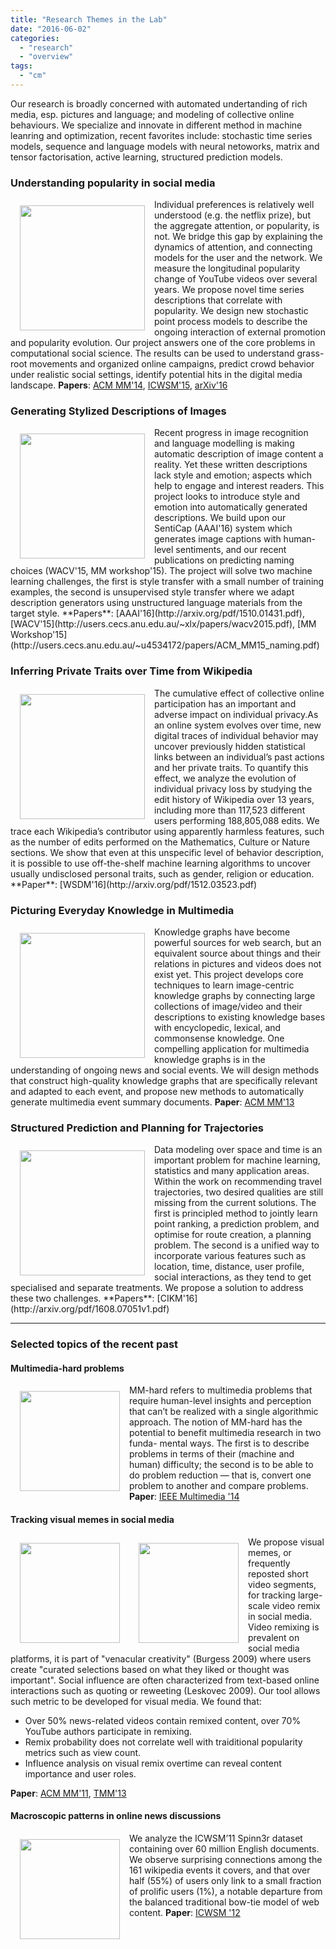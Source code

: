 ```yaml
---
title: "Research Themes in the Lab"
date: "2016-06-02"
categories:
  - "research"
  - "overview"
tags:
  - "cm"
---
```


Our research is broadly concerned with automated undertanding of rich media, esp. pictures and language; and modeling of collective online behaviours. We specialize and innovate in different method in machine leanring and optimization, recent favorites include: stochastic time series models, sequence and language models with neural netoworks, matrix and tensor factorisation, active learning, structured prediction models.

<!--more-->

### Understanding popularity in social media
<img style="float:left;" src="/img/proj_icons/popularity.png" width="200" hspace="15" vspace="10">

Individual preferences is relatively well understood (e.g. the netflix prize), but the aggregate attention, or popularity, is not. We bridge this gap by explaining the dynamics of attention, and connecting models for the user and the network.  We measure the longitudinal popularity change of YouTube videos over several years. We propose novel time series descriptions that correlate with popularity. We design new stochastic point process models to describe the ongoing interaction of external promotion and popularity evolution. 
Our project answers one of the core problems in computational social science. The results can be used to understand grass-root movements and organized online campaigns, predict crowd behavior under realistic social settings, identify potential hits in the digital media landscape. 
**Papers**: [ACM MM'14](http://users.cecs.anu.edu.au/~xlx/papers/acmmm14.pdf), [ICWSM'15](http://users.cecs.anu.edu.au/~xlx/papers/icwsm15-phase.pdf), [arXiv'16](http://arxiv.org/abs/1602.06033)

### Generating Stylized Descriptions of Images
<img style="float:left;" src="/img/proj_icons/intro_example_senticap.png" width="200" hspace="15" vspace="10"> 
Recent progress in image recognition and language modelling is making automatic description of image content a reality. Yet these written descriptions lack style and emotion; aspects which help to engage and interest readers. This project looks to introduce style and emotion into automatically generated descriptions. We build upon our SentiCap (AAAI'16) system which generates image captions with human-level sentiments, and our recent publications on predicting naming choices (WACV'15, MM workshop'15). The project will solve two machine learning challenges, the first is style transfer with a small number of training examples, the second is unsupervised style transfer where we adapt description generators using unstructured language materials from the target style.
**Papers**: [AAAI'16](http://arxiv.org/pdf/1510.01431.pdf), [WACV'15](http://users.cecs.anu.edu.au/~xlx/papers/wacv2015.pdf), [MM Workshop'15](http://users.cecs.anu.edu.au/~u4534172/papers/ACM_MM15_naming.pdf)

### Inferring Private Traits over Time from Wikipedia
<img style="float:left;" src="/img/proj_icons/wikiprivacy_trend.png" width="200" hspace="15" vspace="10"> 
The cumulative effect of collective online participation has an important and adverse impact on individual privacy.As an online system evolves over time, new digital traces of individual behavior may uncover previously hidden statistical links between an individual’s past actions and her private traits. To quantify this effect, we analyze the evolution of individual privacy loss by studying the edit history of Wikipedia over 13 years, including more than 117,523 different users performing 188,805,088 edits. We trace each Wikipedia’s contributor using apparently harmless features, such as the number of edits performed on the Mathematics, Culture or Nature sections. We show that even at this unspecific level of behavior description, it is possible to use off-the-shelf machine learning algorithms to uncover usually undisclosed personal traits, such as gender, religion or education. 
**Paper**: [WSDM'16](http://arxiv.org/pdf/1512.03523.pdf)

### Picturing Everyday Knowledge in Multimedia
<img style="float:left;" src="/img/proj_icons/tag-explore2.png" width="200" hspace="15" vspace="10"> 

Knowledge graphs have become powerful sources for web search, but an equivalent source about things and their relations in pictures and videos does not exist yet. This project develops core techniques to learn image-centric knowledge graphs by connecting large collections of image/video and their descriptions to existing knowledge bases with encyclopedic, lexical, and commonsense knowledge. One compelling application for multimedia knowledge graphs is in the understanding of ongoing news and social events. We will design methods that construct high-quality knowledge graphs that are specifically relevant and adapted to each event, and propose new methods to automatically generate multimedia event summary documents.
**Paper**: [ACM MM'13](http://users.cecs.anu.edu.au/~xlx/papers/mm2013-xie.pdf)

### Structured Prediction and Planning for Trajectories
<img style="float:left;" src="/img/proj_icons/trajectory_problems.png" width="200" hspace="15" vspace="10"> 
Data modeling over space and time is an important problem for machine learning, statistics and many application areas. Within the work on recommending travel trajectories, two desired qualities are still missing from the current solutions. The first is principled method to jointly learn point ranking, a prediction problem, and optimise for route creation, a planning problem. The second is a unified way to incorporate various features such as location, time, distance, user profile, social interactions, as they tend to get specialised and separate treatments. We propose a solution to address these two challenges.
**Papers**: [CIKM'16](http://arxiv.org/pdf/1608.07051v1.pdf)

---------- 

### Selected topics of the recent past

#### Multimedia-hard problems
<img style="float:left;" src="/img/proj_icons/mmhard.png" width="160" hspace="15" vspace="10"> 

MM-hard refers to multimedia problems that require human-level insights and perception that can’t be realized with a single algorithmic approach. The notion of MM-hard has the potential to benefit multimedia research in two funda- mental ways. The first is to describe problems in terms of their (machine and human) difficulty; the second is to be able to do problem reduction — that is, convert one problem to another and compare problems.
**Paper**: [IEEE Multimedia '14](http://users.cecs.anu.edu.au/~xlx/papers/mmhard_2014.pdf)

#### Tracking visual memes in social media
<img style="float:left;" src="/img/proj_icons/youtube_example.png" width="160" hspace="15" vspace="10"> 
<img style="float:left;" src="/img/proj_icons/meme_influence.png" width="160" hspace="15" vspace="10"> 

We propose visual memes, or frequently reposted short video segments, for tracking large-scale video remix in social media. Video remixing is prevalent on social media platforms, it is part of "venacular creativity" (Burgess 2009) where users create "curated selections based on what they liked or thought was important". Social influence are often characterized from text-based online interactions such as quoting or reweeting (Leskovec 2009). Our tool allows such metric to be developed for visual media. We found that:

* Over 50% news-related videos contain remixed content, over 70% YouTube authors participate in remixing.
* Remix probability does not correlate well with traiditional popularity metrics such as view count.
* Influence analysis on visual remix overtime can reveal content importance and user roles.

**Paper**: [ACM MM'11](http://users.cecs.anu.edu.au/~xlx/papers/acmmm11-meme.pdf), [TMM'13](http://arxiv.org/abs/1210.0623)

#### Macroscopic patterns in online news discussions
<img style="float:left;" src="/img/proj_icons/event_bowtie.png" width="160" hspace="15" vspace="10"> 

We analyze the ICWSM’11 Spinn3r dataset containing over 60 million English documents. We observe surprising connections among the 161 wikipedia events it covers, and that over half (55%) of users only link to a small fraction of prolific users (1%), a notable departure from the balanced traditional bow-tie model of web content.
**Paper**: [ICWSM '12](http://users.cecs.anu.edu.au/~xlx/papers/icwsm12-event.pdf)
